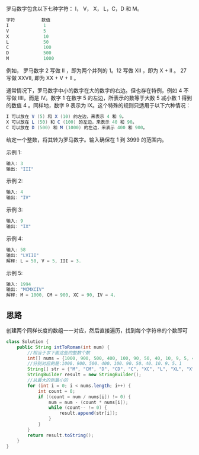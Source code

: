 罗马数字包含以下七种字符： I， V， X， L，C，D 和 M。

```java
字符          数值
I             1
V             5
X             10
L             50
C             100
D             500
M             1000
```


例如， 罗马数字 2 写做 II ，即为两个并列的 1。12 写做 XII ，即为 X + II 。 27 写做  XXVII, 即为 XX + V + II 。

通常情况下，罗马数字中小的数字在大的数字的右边。但也存在特例，例如 4 不写做 IIII，而是 IV。数字 1 在数字 5 的左边，所表示的数等于大数 5 减小数 1 得到的数值 4 。同样地，数字 9 表示为 IX。这个特殊的规则只适用于以下六种情况：

```java
I 可以放在 V (5) 和 X (10) 的左边，来表示 4 和 9。
X 可以放在 L (50) 和 C (100) 的左边，来表示 40 和 90。 
C 可以放在 D (500) 和 M (1000) 的左边，来表示 400 和 900。
```


给定一个整数，将其转为罗马数字。输入确保在 1 到 3999 的范围内。

示例 1:

```java
输入: 3
输出: "III"
```


示例 2:

```java
输入: 4
输出: "IV"
```


示例 3:

```java
输入: 9
输出: "IX"
```


示例 4:

```java
输入: 58
输出: "LVIII"
解释: L = 50, V = 5, III = 3.
```


示例 5:

```java
输入: 1994
输出: "MCMXCIV"
解释: M = 1000, CM = 900, XC = 90, IV = 4.
```

## 思路

​	创建两个同样长度的数组一一对应，然后直接遍历，找到每个字符串的个数即可

```java
class Solution {
    public String intToRoman(int num) {
        //相当于求下面这些的整数个数
        int[] nums = {1000, 900, 500, 400, 100, 90, 50, 40, 10, 9, 5, 4, 1};
        //分别对应的是:1000、900、500、400、100、90、50、40、10、9、5、1
        String[] str = {"M", "CM", "D", "CD", "C", "XC", "L", "XL", "X", "IX", "V", "IV", "I"};
        StringBuilder result = new StringBuilder();
        //从最大的到最小的
        for (int i = 0; i < nums.length; i++) {
            int count = 0;
            if ((count = num / nums[i]) != 0) {
                num = num - (count * nums[i]);
                while (count-- != 0) {
                    result.append(str[i]);
                }
            }
        }
        return result.toString();        
    }
}
```

